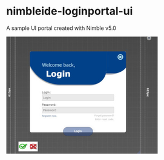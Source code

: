 # nimbleide-loginportal-ui
A sample UI portal created with Nimble v5.0


![alt text](https://github.com/TyeS2K/nimbleide-loginportal-ui/blob/main/login-main.JPG?raw=true)
